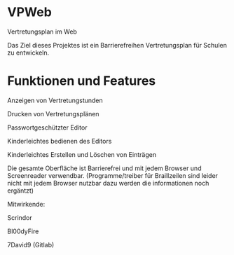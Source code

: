 # VPWeb
Vertretungsplan im Web

Das Ziel dieses Projektes ist ein Barrierefreihen Vertretungsplan für Schulen zu entwickeln.
# Funktionen und Features

Anzeigen von Vertretungstunden

Drucken von Vertretungsplänen

Passwortgeschützter Editor

Kinderleichtes bedienen des Editors

Kinderleichtes Erstellen und Löschen von Einträgen


Die gesamte Oberfläche ist Barrierefrei und mit jedem Browser und Screenreader verwendbar. (Programme/treiber für Braillzeilen sind leider nicht mit jedem Browser nutzbar dazu werden die informationen noch ergäntzt)


Mitwirkende:

Scrindor

Bl00dyFire

7David9 (Gitlab)
